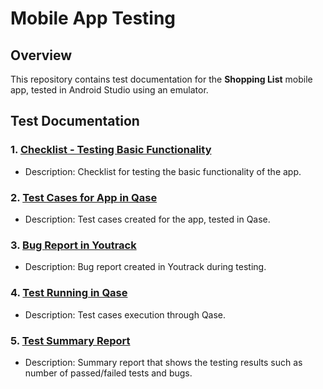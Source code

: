 # Mobile App Testing

## Overview
This repository contains test documentation for the **Shopping List** mobile app, tested in Android Studio using an emulator.

## Test Documentation

### 1. [Checklist - Testing Basic Functionality](https://docs.google.com/spreadsheets/d/1KuFU2ztJ3ePDMu2brAwNkCA4vxyw8TuN/edit?usp=sharing&ouid=110590343996810390074&rtpof=true&sd=true)
- Description: Checklist for testing the basic functionality of the app.

### 2. [Test Cases for App in Qase](https://drive.google.com/file/d/1d8XuKC8ur-9m08zRhn_TeRbh_6486MTs/view?usp=sharing)
- Description: Test cases created for the app, tested in Qase.

### 3. [Bug Report in Youtrack](https://docs.google.com/spreadsheets/d/1sw2UcTfVzsU6HzPVFHpL1eiwJjidKW0M/edit?gid=1152643281#gid=1152643281)
- Description: Bug report created in Youtrack during testing.

### 4. [Test Running in Qase](https://drive.google.com/file/d/1j5M_cUsbu_iP_IQNHfdMrRec_99jz4BZ/view)
- Description: Test cases execution through Qase.

### 5. [Test Summary Report](https://docs.google.com/document/d/1bJEq-3TgT0UYRcHA2MkIveRAQLMwbQi2/edit?rtpof=true&sd=true)
- Description: Summary report that shows the testing results such as number of passed/failed tests and bugs.







